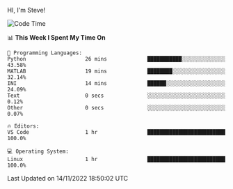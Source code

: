 HI, I'm Steve!
<!--START_SECTION:waka-->
![Code Time](http://img.shields.io/badge/Code%20Time-181%20hrs%2052%20mins-blue)

📊 **This Week I Spent My Time On** 

```text
💬 Programming Languages: 
Python                   26 mins             ███████████░░░░░░░░░░░░░░   43.58% 
MATLAB                   19 mins             ████████░░░░░░░░░░░░░░░░░   32.14% 
INI                      14 mins             ██████░░░░░░░░░░░░░░░░░░░   24.09% 
Text                     0 secs              ░░░░░░░░░░░░░░░░░░░░░░░░░   0.12% 
Other                    0 secs              ░░░░░░░░░░░░░░░░░░░░░░░░░   0.07%

🔥 Editors: 
VS Code                  1 hr                █████████████████████████   100.0%

💻 Operating System: 
Linux                    1 hr                █████████████████████████   100.0%

```


 Last Updated on 14/11/2022 18:50:02 UTC
<!--END_SECTION:waka-->
